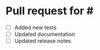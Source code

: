 <!-- Please refer to your issue number here:
     A brief summary of what you've done would be appreciated. -->
# Pull request for # <!--Number here-->

<!-- Please do not forget to check these tasks:
     You can check them if not applicable. -->
- [ ] Added new tests
- [ ] Updated documentation
- [ ] Updated release notes
